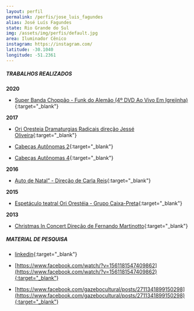 ```yaml
---
layout: perfil
permalink: /perfis/jose_luis_fagundes
alias: José Luís Fagundes
state: Rio Grande do Sul
img: /assets/img/perfis/default.jpg
area: Iluminador Cênico
instagram: https://instagram.com/
latitude: -30.1040
longitude: -51.2361
---
```


##### **TRABALHOS REALIZADOS**

**2020**

- [Super Banda Choppão - Funk do Alemão (4º DVD Ao Vivo Em Igrejinha)](https://www.youtube.com/watch?v=STOUTtPlCxs){:target="_blank"}

**2017**

- [Ori Oresteia Dramaturgias Radicais direção Jessé Oliveira](https://www.youtube.com/watch?v=yOHE3YIxV3s){:target="_blank"}

- [Cabeças Autônomas 2](https://www.youtube.com/watch?v=HydypJCfgWU){:target="_blank"}

- [Cabeças Autônomas 4](https://www.youtube.com/watch?v=ZmBIbViSkps){:target="_blank"}

**2016**

- [Auto de Natal” - Direção de Carla Reis](https://www.youtube.com/watch?v=J7KabkW_Cpo){:target="_blank"}

**2015**

- [Espetáculo teatral Ori Orestéia - Grupo Caixa-Preta](https://www.youtube.com/watch?v=Dy8PqOOCYpo){:target="_blank"}

**2013**

- [Christmas In Concert Direção de Fernando Martinotto](https://www.youtube.com/watch?v=V2n7JnsAPFw){:target="_blank"}

##### **MATERIAL DE PESQUISA**

- [linkedin](https://br.linkedin.com/in/jos%C3%A9-luis-fagundes-96860346){:target="_blank"}

- [https://www.facebook.com/watch/?v=1561181547409862](https://www.facebook.com/watch/?v=1561181547409862){:target="_blank"}

- [https://www.facebook.com/gazebocultural/posts/2711341899150298](https://www.facebook.com/gazebocultural/posts/2711341899150298){:target="_blank"}